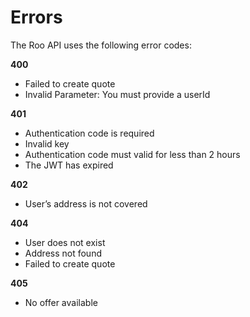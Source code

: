 # Errors

The Roo API uses the following error codes:


**400**

- Failed to create quote
- Invalid Parameter: You must provide a userId

**401**

- Authentication code is required
- Invalid key
- Authentication code must valid for less than 2 hours
- The JWT has expired

**402**

- User’s address is not covered

**404**

- User does not exist
- Address not found
- Failed to create quote

**405**

- No offer available